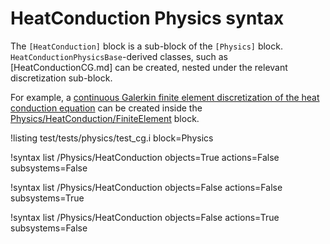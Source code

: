 # HeatConduction Physics syntax

The `[HeatConduction]` block is a sub-block of the `[Physics]` block.
`HeatConductionPhysicsBase`-derived classes, such as [HeatConductionCG.md]
can be created, nested under the relevant discretization sub-block.

For example, a [continuous Galerkin finite element discretization of the heat conduction equation](HeatConductionCG.md) can be created inside the [Physics/HeatConduction/FiniteElement](Physics/HeatConduction/FiniteElement/index.md) block.

!listing test/tests/physics/test_cg.i block=Physics

!syntax list /Physics/HeatConduction objects=True actions=False subsystems=False

!syntax list /Physics/HeatConduction objects=False actions=False subsystems=True

!syntax list /Physics/HeatConduction objects=False actions=True subsystems=False
